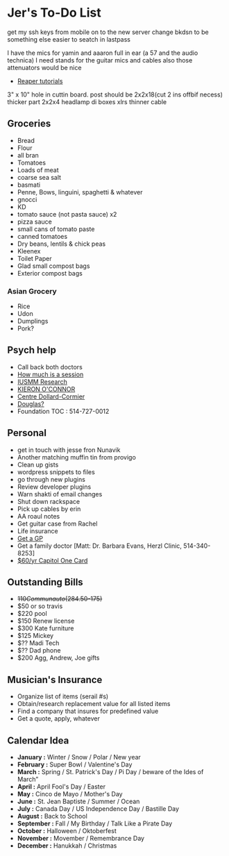 # Jer's To-Do List

get my ssh keys from mobile on to the new server 
change bkdsn to be something else easier to seatch in lastpass


I have the mics for yamin and aaaron full in ear (a 57 and the audio technica)
I need stands for the guitar mics
and cables
also those attenuators would be nice
- [Reaper tutorials](http://www.kennymania.com/reaper-videos/)

3" x 10" hole in cuttin board.
post should be 2x2x18(cut 2 ins offbif necess)
thicker part 2x2x4
headlamp
di boxes
xlrs
thinner cable


## Groceries

- Bread
- Flour
- all bran
- Tomatoes
- Loads of meat
- coarse sea salt
- basmati
- Penne, Bows, linguini, spaghetti & whatever
- gnocci
- KD
- tomato sauce (not pasta sauce) x2
- pizza sauce
- small cans of tomato paste
- canned tomatoes
- Dry beans, lentils & chick peas
- Kleenex
- Toilet Paper
- Glad small compost bags
- Exterior compost bags

### Asian Grocery

- Rice
- Udon
- Dumplings
- Pork?

## Psych help

- Call back both doctors
- [How much is a session](http://objectif-couple.com)
- [IUSMM Research](http://www.iusmm.ca/research.html)
- [KIERON O'CONNOR](http://www.iusmm.ca/kieronoconnor.html)
- [Centre Dollard-Cormier](http://dependancemontreal.ca/programmes-et-services/adultes)
- [Douglas?](http://www.douglas.qc.ca/?locale=en)
- Foundation TOC : 514-727-0012

## Personal

- get in touch with jesse fron Nunavik
- Another matching muffin tin from provigo
- Clean up gists
- wordpress snippets to files
- go through new plugins
- Review developer plugins
- Warn shakti of email changes
- Shut down rackspace
- Pick up cables by erin
- AA roaul notes
- Get guitar case from Rachel
- Life insurance
- [Get a GP](http://gamf.gouv.qc.ca/index_en.html)
- Get a family doctor [Matt: Dr. Barbara Evans, Herzl Clinic, 514-340-8253]
- [$60/yr Capitol One Card](http://bit.ly/28Os44b)

## Outstanding Bills

- ~~$110 Communauto ($284.50-175)~~
- $50 or so travis
- $220 pool
- $150 Renew license
- $300 Kate furniture
- $125 Mickey
- $?? Madi Tech
- $?? Dad phone
- $200 Agg, Andrew, Joe gifts

## Musician's Insurance

- Organize list of items (serail #s)
- Obtain/research replacement value for all listed items
- Find a company that insures for predefined value
- Get a quote, apply, whatever

## Calendar Idea

- **January :** Winter / Snow / Polar / New year
- **February :** Super Bowl / Valentine's Day
- **March :** Spring / St. Patrick's Day / Pi Day / beware of the Ides of March”
- **April :** April Fool's Day / Easter
- **May :** Cinco de Mayo / Mother's Day
- **June :** St. Jean Baptiste / Summer / Ocean
- **July :** Canada Day / US Independence Day / Bastille Day
- **August :** Back to School
- **September :** Fall / My Birthday / Talk Like a Pirate Day
- **October :** Halloween / Oktoberfest
- **November :** Movember / Remembrance Day
- **December :** Hanukkah / Christmas
